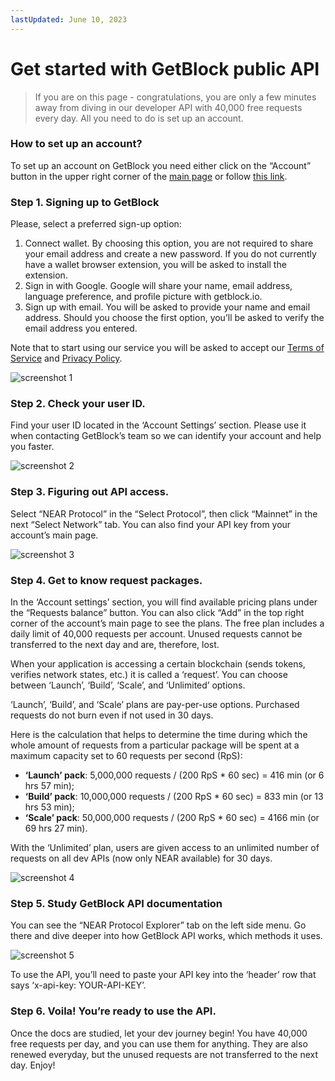 ```yaml
---
lastUpdated: June 10, 2023
---
```


# Get started with GetBlock public API

>If you are on this page - congratulations, you are only a few minutes away from diving in our developer API with 40,000 free requests every day. All you need to do is set up an account.

### How to set up an account?

To set up an account on GetBlock you need either click on the “Account” button in the upper right corner of the [main page](https://getblock.io/) or follow [this link](https://account.getblock.io/sign-in).

### Step 1. Signing up to GetBlock

Please, select a preferred sign-up option:

1. Connect wallet. By choosing this option, you are not required to share your email address and create a new password. If you do not currently have a wallet browser extension, you will be asked to install the extension.
2. Sign in with Google. Google will share your name, email address, language preference, and profile picture with getblock.io.
3. Sign up with email. You will be asked to provide your name and email address. Should you choose the first option, you’ll be asked to verify the email address you entered.

Note that to start using our service you will be asked to accept our [Terms of Service](https://getblock.io/terms-of-service/) and [Privacy Policy](https://getblock.io/privacy-policy/).

![screenshot 1](https://storage.getblock.io/web/docs/explorer-api/get-started/screenshot_1.webp)

### Step 2. Check your user ID.

Find your user ID located in the ‘Account Settings’ section. Please use it when contacting GetBlock’s team so we can identify your account and help you faster.

![screenshot 2](https://storage.getblock.io/web/docs/explorer-api/get-started/screenshot_2.webp)

### Step 3. Figuring out API access.

Select “NEAR Protocol” in the “Select Protocol”, then click “Mainnet” in the next “Select Network” tab. You can also find your API key from your account’s main page.

![screenshot 3](https://storage.getblock.io/web/docs/explorer-api/get-started/screenshot_3.webp)

### Step 4. Get to know request packages.

In the ‘Account settings’ section, you will find available pricing plans under the “Requests balance” button. You can also click “Add” in the top right corner of the account’s main page to see the plans. The free plan includes a daily limit of 40,000 requests per account. Unused requests cannot be transferred to the next day and are, therefore, lost.

When your application is accessing a certain blockchain (sends tokens, verifies network states, etc.) it is called a ‘request’. You can choose between ‘Launch’, ‘Build’, ‘Scale’, and ‘Unlimited’ options.

‘Launch’, ‘Build’, and ‘Scale’ plans are pay-per-use options. Purchased requests do not burn even if not used in 30 days.

Here is the calculation that helps to determine the time during which the whole amount of requests from a particular package will be spent at a maximum capacity set to 60 requests per second (RpS):

- **‘Launch’ pack**: 5,000,000 requests / (200 RpS * 60 sec) = 416 min (or 6 hrs 57 min);
- **‘Build’ pack**: 10,000,000 requests / (200 RpS * 60 sec) = 833 min (or 13 hrs 53 min);
- **‘Scale’ pack**: 50,000,000 requests / (200 RpS * 60 sec) = 4166 min (or 69 hrs 27 min).

With the ‘Unlimited’ plan, users are given access to an unlimited number of requests on all dev APIs (now only NEAR available) for 30 days.

![screenshot 4](https://storage.getblock.io/web/docs/explorer-api/get-started/screenshot_4.webp)

### Step 5. Study GetBlock API documentation

You can see the “NEAR Protocol Explorer” tab on the left side menu. Go there and dive deeper into how GetBlock API works, which methods it uses.

![screenshot 5](https://storage.getblock.io/web/docs/explorer-api/get-started/screenshot_5.webp)

To use the API, you’ll need to paste your API key into the ‘header’ row that says ‘x-api-key: YOUR-API-KEY’.

### Step 6. Voila! You’re ready to use the API.

Once the docs are studied, let your dev journey begin! You have 40,000 free requests per day, and you can use them for anything. They are also renewed everyday, but the unused requests are not transferred to the next day. Enjoy!
